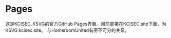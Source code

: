 # Pages
这是KCISEC_KSVG的官方GitHub Pages界面。目前部署在KCISEC.site下面，为KSVG.kcisec.site。
与HomeroomUnited有密不可分的关系。
